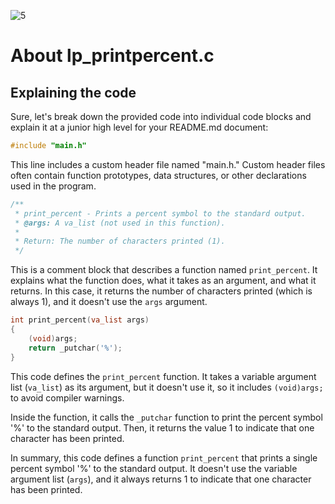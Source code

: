 ![5](https://github.com/manningstinson/holbertonschool-printf/assets/104523090/23879d3e-cce1-415e-9218-9da390336e19)

# About lp_printpercent.c
## Explaining the code
Sure, let's break down the provided code into individual code blocks and explain it at a junior high level for your README.md document:

```c
#include "main.h"
```
This line includes a custom header file named "main.h." Custom header files often contain function prototypes, data structures, or other declarations used in the program.

```c
/**
 * print_percent - Prints a percent symbol to the standard output.
 * @args: A va_list (not used in this function).
 *
 * Return: The number of characters printed (1).
 */
```
This is a comment block that describes a function named `print_percent`. It explains what the function does, what it takes as an argument, and what it returns. In this case, it returns the number of characters printed (which is always 1), and it doesn't use the `args` argument.

```c
int print_percent(va_list args)
{
    (void)args;
    return _putchar('%');
}
```
This code defines the `print_percent` function. It takes a variable argument list (`va_list`) as its argument, but it doesn't use it, so it includes `(void)args;` to avoid compiler warnings.

Inside the function, it calls the `_putchar` function to print the percent symbol '%' to the standard output. Then, it returns the value 1 to indicate that one character has been printed.

In summary, this code defines a function `print_percent` that prints a single percent symbol '%' to the standard output. It doesn't use the variable argument list (`args`), and it always returns 1 to indicate that one character has been printed.
